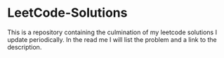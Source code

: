 # LeetCode-Solutions
This is a repository containing the culmination of my leetcode solutions I update periodically. In the read me I will list the problem and a link to the description.
